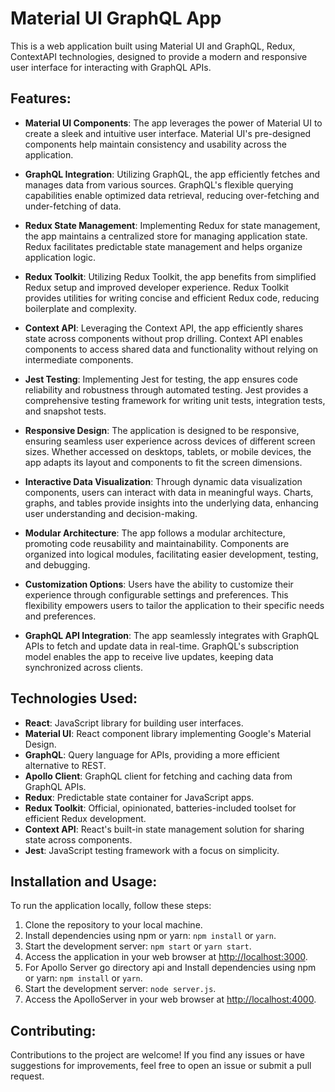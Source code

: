 # Material UI GraphQL App

This is a web application built using Material UI and GraphQL, Redux, ContextAPI technologies, designed to provide a modern and responsive user interface for interacting with GraphQL APIs.

## Features:

- **Material UI Components**: The app leverages the power of Material UI to create a sleek and intuitive user interface. Material UI's pre-designed components help maintain consistency and usability across the application.

- **GraphQL Integration**: Utilizing GraphQL, the app efficiently fetches and manages data from various sources. GraphQL's flexible querying capabilities enable optimized data retrieval, reducing over-fetching and under-fetching of data.

- **Redux State Management**: Implementing Redux for state management, the app maintains a centralized store for managing application state. Redux facilitates predictable state management and helps organize application logic.

- **Redux Toolkit**: Utilizing Redux Toolkit, the app benefits from simplified Redux setup and improved developer experience. Redux Toolkit provides utilities for writing concise and efficient Redux code, reducing boilerplate and complexity.

- **Context API**: Leveraging the Context API, the app efficiently shares state across components without prop drilling. Context API enables components to access shared data and functionality without relying on intermediate components.

- **Jest Testing**: Implementing Jest for testing, the app ensures code reliability and robustness through automated testing. Jest provides a comprehensive testing framework for writing unit tests, integration tests, and snapshot tests.

- **Responsive Design**: The application is designed to be responsive, ensuring seamless user experience across devices of different screen sizes. Whether accessed on desktops, tablets, or mobile devices, the app adapts its layout and components to fit the screen dimensions.

- **Interactive Data Visualization**: Through dynamic data visualization components, users can interact with data in meaningful ways. Charts, graphs, and tables provide insights into the underlying data, enhancing user understanding and decision-making.

- **Modular Architecture**: The app follows a modular architecture, promoting code reusability and maintainability. Components are organized into logical modules, facilitating easier development, testing, and debugging.

- **Customization Options**: Users have the ability to customize their experience through configurable settings and preferences. This flexibility empowers users to tailor the application to their specific needs and preferences.

- **GraphQL API Integration**: The app seamlessly integrates with GraphQL APIs to fetch and update data in real-time. GraphQL's subscription model enables the app to receive live updates, keeping data synchronized across clients.

## Technologies Used:

- **React**: JavaScript library for building user interfaces.
- **Material UI**: React component library implementing Google's Material Design.
- **GraphQL**: Query language for APIs, providing a more efficient alternative to REST.
- **Apollo Client**: GraphQL client for fetching and caching data from GraphQL APIs.
- **Redux**: Predictable state container for JavaScript apps.
- **Redux Toolkit**: Official, opinionated, batteries-included toolset for efficient Redux development.
- **Context API**: React's built-in state management solution for sharing state across components.
- **Jest**: JavaScript testing framework with a focus on simplicity.

## Installation and Usage:

To run the application locally, follow these steps:

1. Clone the repository to your local machine.
2. Install dependencies using npm or yarn: `npm install` or `yarn`.
3. Start the development server: `npm start` or `yarn start`.
4. Access the application in your web browser at [http://localhost:3000](http://localhost:3000).
5. For Apollo Server go directory api and Install dependencies using npm or yarn: `npm install` or `yarn`.
6. Start the development server: `node server.js`.
7. Access the ApolloServer in your web browser at [http://localhost:4000](http://localhost:4000).

## Contributing:

Contributions to the project are welcome! If you find any issues or have suggestions for improvements, feel free to open an issue or submit a pull request.
